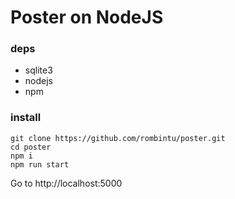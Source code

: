 # Poster on NodeJS
### deps
* sqlite3
* nodejs
* npm

### install
```
git clone https://github.com/rombintu/poster.git
cd poster
npm i
npm run start
```
Go to http://localhost:5000